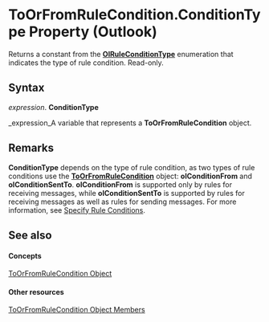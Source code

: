 
# ToOrFromRuleCondition.ConditionType Property (Outlook)

Returns a constant from the  **[OlRuleConditionType](35c2f965-0f9d-8cc8-2f05-60522268574f.md)** enumeration that indicates the type of rule condition. Read-only.


## Syntax

 _expression_. **ConditionType**

 _expression_A variable that represents a  **ToOrFromRuleCondition** object.


## Remarks

 **ConditionType** depends on the type of rule condition, as two types of rule conditions use the **[ToOrFromRuleCondition](ec5cae2a-cde8-5681-6a49-74e2f0226a4f.md)** object: **olConditionFrom** and **olConditionSentTo**.  **olConditionFrom** is supported only by rules for receiving messages, while **olConditionSentTo** is supported by rules for receiving messages as well as rules for sending messages. For more information, see [Specify Rule Conditions](812c131a-fe23-1b8b-5e2d-9459d7102630.md).


## See also


#### Concepts


 [ToOrFromRuleCondition Object](ec5cae2a-cde8-5681-6a49-74e2f0226a4f.md)
#### Other resources


 [ToOrFromRuleCondition Object Members](d6367e9c-8a05-664d-2dbd-0c52c2c88518.md)
